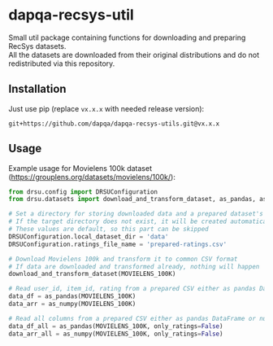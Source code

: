 # dapqa-recsys-util

Small util package containing functions for downloading and preparing RecSys datasets.  
All the datasets are downloaded from their original distributions and do not redistributed via this repository.

## Installation

Just use pip (replace `vx.x.x` with needed release version):

```shell
git+https://github.com/dapqa/dapqa-recsys-utils.git@vx.x.x
```

## Usage

Example usage for Movielens 100k dataset (https://grouplens.org/datasets/movielens/100k/):

```python
from drsu.config import DRSUConfiguration
from drsu.datasets import download_and_transform_dataset, as_pandas, as_numpy, MOVIELENS_100K

# Set a directory for storing downloaded data and a prepared dataset's CSV name
# If the target directory does not exist, it will be created automatically
# These values are default, so this part can be skipped
DRSUConfiguration.local_dataset_dir = 'data'
DRSUConfiguration.ratings_file_name = 'prepared-ratings.csv'

# Download Movielens 100k and transform it to common CSV format
# If data are downloaded and transformed already, nothing will happen
download_and_transform_dataset(MOVIELENS_100K)

# Read user_id, item_id, rating from a prepared CSV either as pandas DataFrame or numpy array
data_df = as_pandas(MOVIELENS_100K)
data_arr = as_numpy(MOVIELENS_100K)

# Read all columns from a prepared CSV either as pandas DataFrame or numpy array
data_df_all = as_pandas(MOVIELENS_100K, only_ratings=False)
data_arr_all = as_numpy(MOVIELENS_100K, only_ratings=False)
```